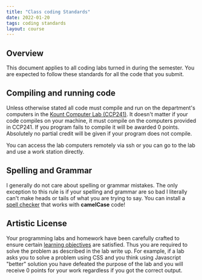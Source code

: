 ```yaml
---
title: "Class coding Standards"
date: 2022-01-20
tags: coding standards
layout: course
---
```


## Overview

This document applies to all coding labs turned in during the semester. You are expected to follow
these standards for all the code that you submit. 

## Compiling and running code

Unless otherwise stated all code must compile and run on the department's computers in the [Kount
Computer Lab (CCP241)](https://cs481.boisestate.edu/ccp-tour/index.html). It doesn't matter if your
code compiles on your machine, it must compile on the computers provided in CCP241. If you program
fails to compile it will be awarded 0 points. Absolutely no partial credit will be given if your
program does not compile. 

You can access the lab computers remotely via ssh or you can go to the lab and use a work station
directly.

## Spelling and Grammar

I generally do not care about spelling or grammar mistakes. The only exception to this rule is if
your spelling and grammar are so bad I literally can't make heads or tails of what you are trying to
say. You can install a [spell
checker](https://marketplace.visualstudio.com/items?itemName=streetsidesoftware.code-spell-checker)
that works with **camelCase** code!


## Artistic License

Your programming labs and homework have been carefully crafted to ensure certain [learning
objectives]({{site.data.semester-info.learning-objectives}}) are satisfied. Thus you are required to
solve the problem as described in the lab write up. For example, if a lab asks you to solve a
problem using CSS and you think using Javascript "better" solution you have defeated the
purpose of the lab and you will receive 0 points for your work regardless if you got the correct
output.
